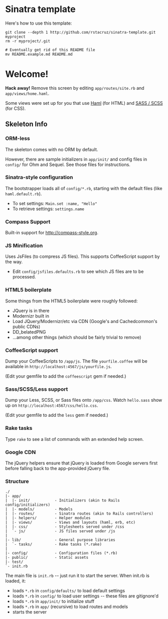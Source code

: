 # Sinatra template

Here's how to use this template:

    git clone --depth 1 http://github.com/rstacruz/sinatra-template.git myproject
    rm -r myproject/.git

    # Eventually get rid of this README file
    mv README.example.md README.md

Welcome!
========

**Hack away!** Remove this screen by editing `app/routes/site.rb`
and `app/views/home.haml`.

Some views were set up for you that use [Haml](http://haml-lang.com/)
(for HTML) and [SASS / SCSS](http://sass-lang.com) (for CSS).

Skeleton Info
-------------

### ORM-less

The skeleton comes with no ORM by default.

However, there are sample initializers in `app/init/` and config files in
`config/` for Ohm and Sequel. See those files for instructions.

### Sinatra-style configuration

The bootstrapper loads all of `config/*.rb`, starting with the default
files (like `haml.default.rb`).

 * To set settings: `Main.set :name, "Hello"`
 * To retrieve settings: `settings.name`

### Compass Support

Built-in support for http://compass-style.org.

### JS Minification

Uses JsFiles (to compress JS files). This supports CoffeeScript support by the 
way.

 * Edit `config/jsfiles.defaults.rb` to see which JS files are to be processed.

### HTML5 boilerplate

Some things from the HTML5 boilerplate were roughly followed:

 * JQuery is in there
 * Modernizr built in
 * Load JQuery/Modernizr/etc via CDN (Google's and Cachedcommon's public CDNs)
 * DD_belatedPNG
 * ...among other things (which should be fairly trivial to remove)

### CoffeeScript support

Dump your CoffeeScripts to `/app/js`. The file `yourfile.coffee` will be 
available in `http://localhost:4567/js/yourfile.js`.

(Edit your gemfile to add the `coffeescript` gem if needed.)

### Sass/SCSS/Less support

Dump your Less, SCSS, or Sass files onto `/app/css`. Watch `hello.sass` show 
up on `http://localhost:4567/css/hello.css`.

(Edit your gemfile to add the `less` gem if needed.)

### Rake tasks

Type `rake` to see a list of commands with an extended help screen.

### Google CDN

The jQuery helpers ensure that jQuery is loaded from Google servers first 
before falling back to the app-provided jQuery file.

### Structure

    ./
    |- app/
    |  |- init/           - Initializers (akin to Rails config/initializers)
    |  |- models/         - Models
    |  |- routes/         - Sinatra routes (akin to Rails controllers)
    |  |- helpers/        - Helper modules
    |  |- views/          - Views and layouts (haml, erb, etc)
    |  |- css/            - Stylesheets served under /css
    |  `- js/             - JS files served under /js
    |
    |- lib/               - General purpose libraries
    |  `- tasks/          - Rake tasks (*.rake)
    |
    |- config/            - Configuration files (*.rb)
    |- public/            - Static assets
    |- test/
    `- init.rb

The main file is `init.rb` -- just run it to start the server.
When init.rb is loaded, it:

 - loads `*.rb` in `config/defaults/` to load default settings
 - loads `*.rb` in `config/` to load user settings -- these files are gitignore'd
 - loads `*.rb` in `app/init/` to initialize stuff
 - loads `*.rb` in `app/` (recursive) to load routes and models
 - starts the server

